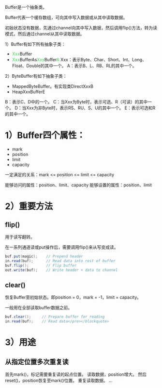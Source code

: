 Buffer是一个抽象类。

Buffer代表一个缓存数组，可向其中写入数据或从其中读取数据。

初始状态没有数据，先通过channel向其中写入数据，然后调用flip()方法，转为读模式，然后通过channel从其中读取数据。

1）Buffer有如下所有抽象子类：
- <font color=44cf57>Xxx</font>Buffer
- <font color=44cf57>Xxx</font>BufferAs<font color=44cf57>Xxx</font>Buffer<font color=44cf57>A</font>
Xxx：表示Byte、Char、Short、Int、Long、Float、Double的其中一个。
A：表示B、L、RB、RL的其中一个。

2）ByteBuffer有如下抽象子类：
- MappedByteBuffer。有实现类DirectXxxB
- HeapXxxBufferE

B：表示C、D中的一个。
C：当Xxx为Byte时，表示可选、R（可读）的其中一个。
D：当Xxx为非Byte时，表示RS、RU、S、U的其中一个。
E：表示可选和R的其中一个。
# 1）Buffer四个属性：
- mark
- position
- limit
- capacity

一定满足的关系：mark <= position <= limit <= capacity

能够访问的属性：position、limit、capacity
能够设置的属性：position、limit


# 2）重要方法

## flip()

用于读写翻转。

在一系列通道读或put操作后，需要调用flip()来从写变成读。
```java
buf.put(magic);    // Prepend header
in.read(buf);      // Read data into rest of buffer
buf.flip();        // Flip buffer
out.write(buf);    // Write header + data to channel
```


## clear()

恢复Buffer至初始状态。即position = 0，mark = -1，limit = capacity。

一般用在全部读取buffer数据之前。
```java
buf.clear();     // Prepare buffer for reading  
in.read(buf);    // Read data</pre></blockquote>
```

# 3）用途

## 从指定位置多次重复读

首先mark()，标记需要重复读的起点位置。
读取数据，position增大。
然后reset()，position恢复至mark()位置。
重复读取数据。
...


